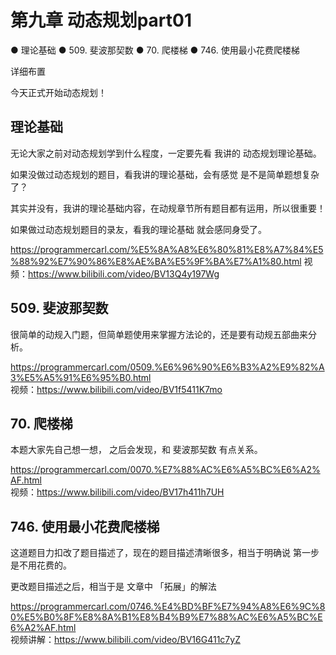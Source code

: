 # 第九章 动态规划part01

● 理论基础 
● 509. 斐波那契数 
● 70. 爬楼梯 
● 746. 使用最小花费爬楼梯 

 详细布置 

今天正式开始动态规划！

## 理论基础 

无论大家之前对动态规划学到什么程度，一定要先看 我讲的 动态规划理论基础。 

如果没做过动态规划的题目，看我讲的理论基础，会有感觉 是不是简单题想复杂了？ 

其实并没有，我讲的理论基础内容，在动规章节所有题目都有运用，所以很重要！  

如果做过动态规划题目的录友，看我的理论基础 就会感同身受了。

https://programmercarl.com/%E5%8A%A8%E6%80%81%E8%A7%84%E5%88%92%E7%90%86%E8%AE%BA%E5%9F%BA%E7%A1%80.html 
视频：https://www.bilibili.com/video/BV13Q4y197Wg  
## 509. 斐波那契数 

很简单的动规入门题，但简单题使用来掌握方法论的，还是要有动规五部曲来分析。

https://programmercarl.com/0509.%E6%96%90%E6%B3%A2%E9%82%A3%E5%A5%91%E6%95%B0.html  
视频：https://www.bilibili.com/video/BV1f5411K7mo  
## 70. 爬楼梯   

本题大家先自己想一想， 之后会发现，和 斐波那契数 有点关系。

https://programmercarl.com/0070.%E7%88%AC%E6%A5%BC%E6%A2%AF.html  
视频：https://www.bilibili.com/video/BV17h411h7UH  
## 746. 使用最小花费爬楼梯 

这道题目力扣改了题目描述了，现在的题目描述清晰很多，相当于明确说 第一步是不用花费的。 

更改题目描述之后，相当于是 文章中 「拓展」的解法 

https://programmercarl.com/0746.%E4%BD%BF%E7%94%A8%E6%9C%80%E5%B0%8F%E8%8A%B1%E8%B4%B9%E7%88%AC%E6%A5%BC%E6%A2%AF.html   
视频讲解：https://www.bilibili.com/video/BV16G411c7yZ 
